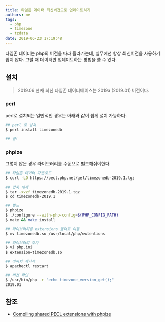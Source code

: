 ```yaml
---
title: 타임존 데이터 최신버전으로 업데이트하기
authors: me
tags:
  - php
  - timezone
  - tzdata
date: 2019-06-23 17:19:48
---
```


타임존 데이터는 php의 버전을 따라 올라가는데, 실무에선 항상 최신버전을 사용하기 쉽지 않다.
그럴 때 데이터만 업데이트하는 방법을 쓸 수 있다.

## 설치

> 2019.06 현재 최신 타임존 데이터베이스는 2019a (2019.01) 버전이다.

### perl

perl로 설치되는 일반적인 경우는 아래와 같이 쉽게 설치 가능하다.

```bash
## perl 로 설치
$ perl install timezonedb

## 끝!
```

### phpize

그렇지 않은 경우 라이브러리를 수동으로 빌드해줘야한다.

```bash
## 타임존 데이터 다운로드
$ curl -LO https://pecl.php.net/get/timezonedb-2019.1.tgz

## 압축 해제
$ tar -xvzf timezonedb-2019.1.tgz
$ cd timezonedb-2019.1

## 빌드
$ phpize
$ ./configure --with-php-config=${PHP_CONFIG_PATH}
$ make && make install

## 라이브러리를 extensions 폴더로 이동
$ mv timezonedb.so /usr/local/php/extentions

## 라이브러리 추가
$ vi php.ini
$ extension=timezonedb.so

## 아파치 재시작
$ apachectl restart

## 버전 확인
$ /usr/bin/php -r "echo timezone_version_get();"
2019.01
```

## 참조

- [Compiling shared PECL extensions with phpize](http://docs.php.net/manual/en/install.pecl.phpize.php)
